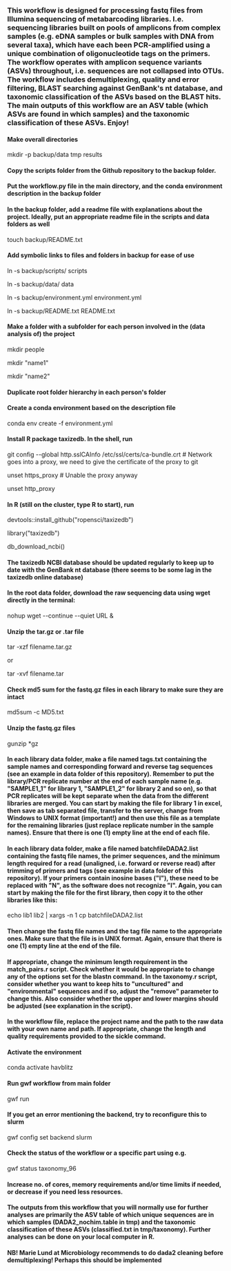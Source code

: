 ### This workflow is designed for processing fastq files from Illumina sequencing of metabarcoding libraries. I.e. sequencing libraries built on pools of amplicons from complex samples (e.g. eDNA samples or bulk samples with DNA from several taxa), which have each been PCR-amplified using a unique combination of oligonucleotide tags on the primers. The workflow operates with amplicon sequence variants (ASVs) throughout, i.e. sequences are not collapsed into OTUs. The workflow includes demultiplexing, quality and error filtering, BLAST searching against GenBank's nt database, and taxonomic classification of the ASVs based on the BLAST hits. The main outputs of this workflow are an ASV table (which ASVs are found in which samples) and the taxonomic classification of these ASVs. Enjoy!

#### Make overall directories

  mkdir -p backup/data tmp results

#### Copy the scripts folder from the Github repository to the backup folder. 

#### Put the workflow.py file in the main directory, and the conda environment description in the backup folder

#### In the backup folder, add a readme file with explanations about the project. Ideally, put an appropriate readme file in the scripts and data folders as well

  touch backup/README.txt 

#### Add symbolic links to files and folders in backup for ease of use

  ln -s backup/scripts/ scripts
  
  ln -s backup/data/ data
  
  ln -s backup/environment.yml environment.yml
  
  ln -s backup/README.txt README.txt

#### Make a folder with a subfolder for each person involved in the (data analysis of) the project

  mkdir people

  mkdir "name1"

  mkdir "name2"

#### Duplicate root folder hierarchy in each person's folder
  
#### Create a conda environment based on the description file

  conda env create -f environment.yml

#### Install R package taxizedb. In the shell, run

  git config --global http.sslCAInfo /etc/ssl/certs/ca-bundle.crt # Network goes into a proxy, we need to give the certificate of the proxy to git        
  
  unset https_proxy # Unable the proxy anyway
  
  unset http_proxy

#### In R (still on the cluster, type R to start), run 

  devtools::install_github("ropensci/taxizedb")
  
  library("taxizedb")
  
  db_download_ncbi()

#### The taxizedb NCBI database should be updated regularly to keep up to date with the GenBank nt database (there seems to be some lag in the taxizedb online database) 

#### In the root data folder, download the raw sequencing data using wget directly in the terminal:

  nohup wget --continue --quiet URL &
 
#### Unzip the tar.gz or .tar file 

  tar -xzf filename.tar.gz
  
or
 
  tar -xvf filename.tar

#### Check md5 sum for the fastq.gz files in each library to make sure they are intact

md5sum -c MD5.txt
  
#### Unzip the fastq.gz files

  gunzip *gz
  
#### In each library data folder, make a file named tags.txt containing the sample names and corresponding forward and reverse tag sequences (see an example in data folder of this repository). Remember to put the library/PCR replicate number at the end of each sample name (e.g. "SAMPLE1_1" for library 1, "SAMPLE1_2" for library 2 and so on), so that PCR replicates will be kept separate when the data from the different libraries are merged. You can start by making the file for library 1 in excel, then save as tab separated file, transfer to the server, change from Windows to UNIX format (important!) and then use this file as a template for the remaining libraries (just replace replicate number in the sample names). Ensure that there is one (1) empty line at the end of each file. 

#### In each library data folder, make a file named batchfileDADA2.list containing the fastq file names, the primer sequences, and the minimum length required for a read (unaligned, i.e. forward or reverse read) after trimming of primers and tags (see example in data folder of this repository). If your primers contain inosine bases ("I"), these need to be replaced with "N", as the software does not recognize "I". Again, you can start by making the file for the first library, then copy it to the other libraries like this:

  echo lib1 lib2 | xargs -n 1 cp batchfileDADA2.list
  
#### Then change the fastq file names and the tag file name to the appropriate ones. Make sure that the file is in UNIX format. Again, ensure that there is one (1) empty line at the end of the file.

#### If appropriate, change the minimum length requirement in the match_pairs.r script. Check whether it would be appropriate to change any of the options set for the blastn command. In the taxonomy.r script, consider whether you want to keep hits to "uncultured" and "environmental" sequences and if so, adjust the "remove" parameter to change this. Also consider whether the upper and lower margins should be adjusted (see explanation in the script).    

#### In the workflow file, replace the project name and the path to the raw data with your own name and path. If appropriate, change the length and quality requirements provided to the sickle command. 

#### Activate the environment
  
  conda activate havblitz
  
#### Run gwf workflow from main folder

gwf run

#### If you get an error mentioning the backend, try to reconfigure this to slurm

gwf config set backend slurm

#### Check the status of the workflow or a specific part using e.g.

gwf status taxonomy_96

#### Increase no. of cores, memory requirements and/or time limits if needed, or decrease if you need less resources. 

#### The outputs from this workflow that you will normally use for further analyses are primarily the ASV table of which unique sequences are in which samples (DADA2_nochim.table in tmp) and the taxonomic classification of these ASVs (classified.txt in tmp/taxonomy). Further analyses can be done on your local computer in R.

#### NB! Marie Lund at Microbiology recommends to do dada2 cleaning before demultiplexing! Perhaps this should be implemented
